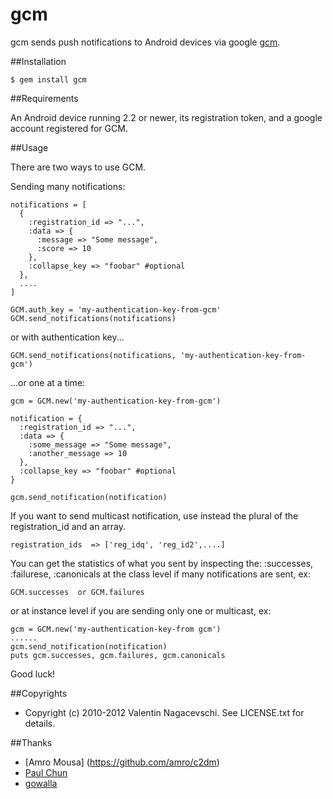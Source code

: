 # gcm

gcm sends push notifications to Android devices via google [gcm](http://developer.android.com/guide/google/gcm/gcm.html).

##Installation

    $ gem install gcm
    
##Requirements

An Android device running 2.2 or newer, its registration token, and a google account registered for GCM.

##Usage

There are two ways to use GCM.

Sending many notifications:

    notifications = [
      {
        :registration_id => "...", 
        :data => {
          :message => "Some message",
          :score => 10
        },
        :collapse_key => "foobar" #optional
      },
      ....
    ]
  
    GCM.auth_key = 'my-authentication-key-from-gcm'
    GCM.send_notifications(notifications)
  
  or with authentication key...

    GCM.send_notifications(notifications, 'my-authentication-key-from-gcm')

...or one at a time:

    gcm = GCM.new('my-authentication-key-from-gcm')
  
    notification = {
      :registration_id => "...", 
      :data => {
        :some_message => "Some message",
        :another_message => 10
      },
      :collapse_key => "foobar" #optional
    }
  
    gcm.send_notification(notification)

If you want to send multicast notification, use instead the plural of the registration_id and an array.

    registration_ids  => ['reg_idq', 'reg_id2',....]

You can get the statistics of what you sent by inspecting the:
    :successes, :failurese, :canonicals 
at the class level if many notifications are sent, ex:
        
    GCM.successes  or GCM.failures
    
or at instance level if you are sending only one or multicast, ex:
        
    gcm = GCM.new('my-authentication-key-from gcm')
    ......
    gcm.send_notification(notification)
    puts gcm.successes, gcm.failures, gcm.canonicals
     
Good luck!

##Copyrights

* Copyright (c) 2010-2012 Valentin Nagacevschi. See LICENSE.txt for details.

##Thanks
* [Amro Mousa] (https://github.com/amro/c2dm)
* [Paul Chun](https://github.com/sixofhearts)
* [gowalla](https://github.com/gowalla)
